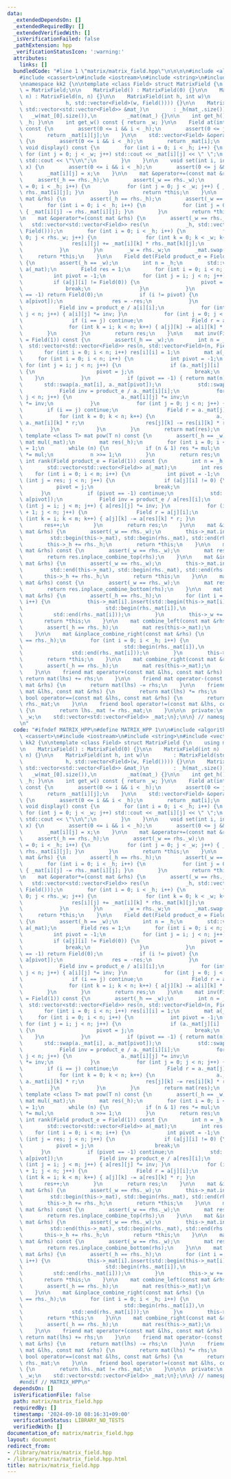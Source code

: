 ```yaml
---
data:
  _extendedDependsOn: []
  _extendedRequiredBy: []
  _extendedVerifiedWith: []
  _isVerificationFailed: false
  _pathExtension: hpp
  _verificationStatusIcon: ':warning:'
  attributes:
    links: []
  bundledCode: "#line 1 \"matrix/matrix_field.hpp\"\n\n\n\n#include <algorithm>\n\
    #include <cassert>\n#include <iostream>\n#include <string>\n#include <vector>\n\
    \nnamespace kk2 {\n\ntemplate <class Field> struct MatrixField {\n    using mat\
    \ = MatrixField;\n\n    MatrixField() : MatrixField(0) {}\n\n    MatrixField(int\
    \ n) : MatrixField(n, n) {}\n\n    MatrixField(int h, int w)\n        : MatrixField(std::vector<std::vector<Field>>(\n\
    \              h, std::vector<Field>(w, Field()))) {}\n\n    MatrixField(const\
    \ std::vector<std::vector<Field>> &mat_)\n        : _h(mat_.size()),\n       \
    \   _w(mat_[0].size()),\n          _mat(mat_) {}\n\n    int get_h() const { return\
    \ _h; }\n\n    int get_w() const { return _w; }\n\n    Field at(int i, int j)\
    \ const {\n        assert(0 <= i && i < _h);\n        assert(0 <= j && j < _w);\n\
    \        return _mat[i][j];\n    }\n\n    std::vector<Field> &operator[](int i)\
    \ {\n        assert(0 <= i && i < _h);\n        return _mat[i];\n    }\n\n   \
    \ void display() const {\n        for (int i = 0; i < _h; i++) {\n           \
    \ for (int j = 0; j < _w; j++) std::cout << _mat[i][j] << \" \";\n           \
    \ std::cout << \"\\n\";\n        }\n    }\n\n    void set(int i, int j, Field\
    \ x) {\n        assert(0 <= i && i < _h);\n        assert(0 <= j && j < _w);\n\
    \        _mat[i][j] = x;\n    }\n\n    mat &operator+=(const mat &rhs) {\n   \
    \     assert(_h == rhs._h);\n        assert(_w == rhs._w);\n        for (int i\
    \ = 0; i < _h; i++) {\n            for (int j = 0; j < _w; j++) { _mat[i][j] +=\
    \ rhs._mat[i][j]; }\n        }\n        return *this;\n    }\n\n    mat &operator-=(const\
    \ mat &rhs) {\n        assert(_h == rhs._h);\n        assert(_w == rhs._w);\n\
    \        for (int i = 0; i < _h; i++) {\n            for (int j = 0; j < _w; j++)\
    \ { _mat[i][j] -= rhs._mat[i][j]; }\n        }\n        return *this;\n    }\n\
    \n    mat &operator*=(const mat &rhs) {\n        assert(_w == rhs._h);\n     \
    \   std::vector<std::vector<Field>> res(\n            _h, std::vector<Field>(rhs._w,\
    \ Field()));\n        for (int i = 0; i < _h; i++) {\n            for (int j =\
    \ 0; j < rhs._w; j++) {\n                for (int k = 0; k < _w; k++) {\n    \
    \                res[i][j] += _mat[i][k] * rhs._mat[k][j];\n                }\n\
    \            }\n        }\n        _w = rhs._w;\n        _mat.swap(res);\n   \
    \     return *this;\n    }\n\n    Field det(Field product_e = Field(1)) const\
    \ {\n        assert(_h == _w);\n        int n = _h;\n        std::vector<std::vector<Field>>\
    \ a(_mat);\n        Field res = 1;\n        for (int i = 0; i < n; i++) {\n  \
    \          int pivot = -1;\n            for (int j = i; j < n; j++) {\n      \
    \          if (a[j][i] != Field(0)) {\n                    pivot = j;\n      \
    \              break;\n                }\n            }\n            if (pivot\
    \ == -1) return Field(0);\n            if (i != pivot) {\n                std::swap(a[i],\
    \ a[pivot]);\n                res = -res;\n            }\n            res *= a[i][i];\n\
    \            Field inv = product_e / a[i][i];\n            for (int j = i + 1;\
    \ j < n; j++) { a[i][j] *= inv; }\n            for (int j = 0; j < n; j++) {\n\
    \                if (i == j) continue;\n                Field r = a[j][i];\n \
    \               for (int k = i; k < n; k++) { a[j][k] -= a[i][k] * r; }\n    \
    \        }\n        }\n        return res;\n    }\n\n    mat inv(Field product_e\
    \ = Field(1)) const {\n        assert(_h == _w);\n        int n = _h;\n      \
    \  std::vector<std::vector<Field>> res(n, std::vector<Field>(n, Field()));\n \
    \       for (int i = 0; i < n; i++) res[i][i] = 1;\n        mat a(_mat);\n   \
    \     for (int i = 0; i < n; i++) {\n            int pivot = -1;\n           \
    \ for (int j = i; j < n; j++) {\n                if (a._mat[j][i] != Field(0))\
    \ {\n                    pivot = j;\n                    break;\n            \
    \    }\n            }\n            if (pivot == -1) { return mat(n); }\n     \
    \       std::swap(a._mat[i], a._mat[pivot]);\n            std::swap(res[i], res[pivot]);\n\
    \            Field inv = product_e / a._mat[i][i];\n            for (int j = 0;\
    \ j < n; j++) {\n                a._mat[i][j] *= inv;\n                res[i][j]\
    \ *= inv;\n            }\n            for (int j = 0; j < n; j++) {\n        \
    \        if (i == j) continue;\n                Field r = a._mat[j][i];\n    \
    \            for (int k = 0; k < n; k++) {\n                    a._mat[j][k] -=\
    \ a._mat[i][k] * r;\n                    res[j][k] -= res[i][k] * r;\n       \
    \         }\n            }\n        }\n        return mat(res);\n    }\n\n   \
    \ template <class T> mat pow(T n) const {\n        assert(_h == _w);\n       \
    \ mat mul(_mat);\n        mat res(_h);\n        for (int i = 0; i < _h; i++) res._mat[i][i]\
    \ = 1;\n        while (n) {\n            if (n & 1) res *= mul;\n            mul\
    \ *= mul;\n            n >>= 1;\n        }\n        return res;\n    }\n\n   \
    \ int rank(Field product_e = Field(1)) const {\n        int n = _h, m = _w;\n\
    \        std::vector<std::vector<Field>> a(_mat);\n        int res = 0;\n    \
    \    for (int i = 0; i < m; i++) {\n            int pivot = -1;\n            for\
    \ (int j = res; j < n; j++) {\n                if (a[j][i] != 0) {\n         \
    \           pivot = j;\n                    break;\n                }\n      \
    \      }\n            if (pivot == -1) continue;\n            std::swap(a[res],\
    \ a[pivot]);\n            Field inv = product_e / a[res][i];\n            for\
    \ (int j = i; j < m; j++) { a[res][j] *= inv; }\n            for (int j = res\
    \ + 1; j < n; j++) {\n                Field r = a[j][i];\n                for\
    \ (int k = i; k < m; k++) { a[j][k] -= a[res][k] * r; }\n            }\n     \
    \       res++;\n        }\n        return res;\n    }\n\n    mat &inplace_combine_top(const\
    \ mat &rhs) {\n        assert(_w == rhs._w);\n        this->_mat.insert(\n   \
    \         std::begin(this->_mat), std::begin(rhs._mat), std::end(rhs._mat));\n\
    \        this->_h += rhs._h;\n        return *this;\n    }\n\n    mat combine_top(const\
    \ mat &rhs) const {\n        assert(_w == rhs._w);\n        mat res(this->_mat);\n\
    \        return res.inplace_combine_top(rhs);\n    }\n\n    mat &inplace_combine_bottom(const\
    \ mat &rhs) {\n        assert(_w == rhs._w);\n        this->_mat.insert(\n   \
    \         std::end(this->_mat), std::begin(rhs._mat), std::end(rhs._mat));\n \
    \       this->_h += rhs._h;\n        return *this;\n    }\n\n    mat combine_bottom(const\
    \ mat &rhs) const {\n        assert(_w == rhs._w);\n        mat res(this->_mat);\n\
    \        return res.inplace_combine_bottom(rhs);\n    }\n\n    mat &inplace_combine_left(const\
    \ mat &rhs) {\n        assert(_h == rhs._h);\n        for (int i = 0; i < _h;\
    \ i++) {\n            this->_mat[i].insert(std::begin(this->_mat[i]),\n      \
    \                           std::begin(rhs._mat[i]),\n                       \
    \          std::end(rhs._mat[i]));\n        }\n        this->_w += rhs._w;\n \
    \       return *this;\n    }\n\n    mat combine_left(const mat &rhs) const {\n\
    \        assert(_h == rhs._h);\n        mat res(this->_mat);\n        return res.inplace_combine_left(rhs);\n\
    \    }\n\n    mat &inplace_combine_right(const mat &rhs) {\n        assert(_h\
    \ == rhs._h);\n        for (int i = 0; i < _h; i++) {\n            this->_mat[i].insert(std::end(this->_mat[i]),\n\
    \                                 std::begin(rhs._mat[i]),\n                 \
    \                std::end(rhs._mat[i]));\n        }\n        this->_w += rhs._w;\n\
    \        return *this;\n    }\n\n    mat combine_right(const mat &rhs) const {\n\
    \        assert(_h == rhs._h);\n        mat res(this->_mat);\n        return res.inplace_combine_right(rhs);\n\
    \    }\n\n    friend mat operator+(const mat &lhs, const mat &rhs) {\n       \
    \ return mat(lhs) += rhs;\n    }\n\n    friend mat operator-(const mat &lhs, const\
    \ mat &rhs) {\n        return mat(lhs) -= rhs;\n    }\n\n    friend mat operator*(const\
    \ mat &lhs, const mat &rhs) {\n        return mat(lhs) *= rhs;\n    }\n\n    friend\
    \ bool operator==(const mat &lhs, const mat &rhs) {\n        return lhs._mat ==\
    \ rhs._mat;\n    }\n\n    friend bool operator!=(const mat &lhs, const mat &rhs)\
    \ {\n        return lhs._mat != rhs._mat;\n    }\n\n\n  private:\n    int _h,\
    \ _w;\n    std::vector<std::vector<Field>> _mat;\n};\n\n} // namespace kk2\n\n\
    \n"
  code: "#ifndef MATRIX_HPP\n#define MATRIX_HPP 1\n\n#include <algorithm>\n#include\
    \ <cassert>\n#include <iostream>\n#include <string>\n#include <vector>\n\nnamespace\
    \ kk2 {\n\ntemplate <class Field> struct MatrixField {\n    using mat = MatrixField;\n\
    \n    MatrixField() : MatrixField(0) {}\n\n    MatrixField(int n) : MatrixField(n,\
    \ n) {}\n\n    MatrixField(int h, int w)\n        : MatrixField(std::vector<std::vector<Field>>(\n\
    \              h, std::vector<Field>(w, Field()))) {}\n\n    MatrixField(const\
    \ std::vector<std::vector<Field>> &mat_)\n        : _h(mat_.size()),\n       \
    \   _w(mat_[0].size()),\n          _mat(mat_) {}\n\n    int get_h() const { return\
    \ _h; }\n\n    int get_w() const { return _w; }\n\n    Field at(int i, int j)\
    \ const {\n        assert(0 <= i && i < _h);\n        assert(0 <= j && j < _w);\n\
    \        return _mat[i][j];\n    }\n\n    std::vector<Field> &operator[](int i)\
    \ {\n        assert(0 <= i && i < _h);\n        return _mat[i];\n    }\n\n   \
    \ void display() const {\n        for (int i = 0; i < _h; i++) {\n           \
    \ for (int j = 0; j < _w; j++) std::cout << _mat[i][j] << \" \";\n           \
    \ std::cout << \"\\n\";\n        }\n    }\n\n    void set(int i, int j, Field\
    \ x) {\n        assert(0 <= i && i < _h);\n        assert(0 <= j && j < _w);\n\
    \        _mat[i][j] = x;\n    }\n\n    mat &operator+=(const mat &rhs) {\n   \
    \     assert(_h == rhs._h);\n        assert(_w == rhs._w);\n        for (int i\
    \ = 0; i < _h; i++) {\n            for (int j = 0; j < _w; j++) { _mat[i][j] +=\
    \ rhs._mat[i][j]; }\n        }\n        return *this;\n    }\n\n    mat &operator-=(const\
    \ mat &rhs) {\n        assert(_h == rhs._h);\n        assert(_w == rhs._w);\n\
    \        for (int i = 0; i < _h; i++) {\n            for (int j = 0; j < _w; j++)\
    \ { _mat[i][j] -= rhs._mat[i][j]; }\n        }\n        return *this;\n    }\n\
    \n    mat &operator*=(const mat &rhs) {\n        assert(_w == rhs._h);\n     \
    \   std::vector<std::vector<Field>> res(\n            _h, std::vector<Field>(rhs._w,\
    \ Field()));\n        for (int i = 0; i < _h; i++) {\n            for (int j =\
    \ 0; j < rhs._w; j++) {\n                for (int k = 0; k < _w; k++) {\n    \
    \                res[i][j] += _mat[i][k] * rhs._mat[k][j];\n                }\n\
    \            }\n        }\n        _w = rhs._w;\n        _mat.swap(res);\n   \
    \     return *this;\n    }\n\n    Field det(Field product_e = Field(1)) const\
    \ {\n        assert(_h == _w);\n        int n = _h;\n        std::vector<std::vector<Field>>\
    \ a(_mat);\n        Field res = 1;\n        for (int i = 0; i < n; i++) {\n  \
    \          int pivot = -1;\n            for (int j = i; j < n; j++) {\n      \
    \          if (a[j][i] != Field(0)) {\n                    pivot = j;\n      \
    \              break;\n                }\n            }\n            if (pivot\
    \ == -1) return Field(0);\n            if (i != pivot) {\n                std::swap(a[i],\
    \ a[pivot]);\n                res = -res;\n            }\n            res *= a[i][i];\n\
    \            Field inv = product_e / a[i][i];\n            for (int j = i + 1;\
    \ j < n; j++) { a[i][j] *= inv; }\n            for (int j = 0; j < n; j++) {\n\
    \                if (i == j) continue;\n                Field r = a[j][i];\n \
    \               for (int k = i; k < n; k++) { a[j][k] -= a[i][k] * r; }\n    \
    \        }\n        }\n        return res;\n    }\n\n    mat inv(Field product_e\
    \ = Field(1)) const {\n        assert(_h == _w);\n        int n = _h;\n      \
    \  std::vector<std::vector<Field>> res(n, std::vector<Field>(n, Field()));\n \
    \       for (int i = 0; i < n; i++) res[i][i] = 1;\n        mat a(_mat);\n   \
    \     for (int i = 0; i < n; i++) {\n            int pivot = -1;\n           \
    \ for (int j = i; j < n; j++) {\n                if (a._mat[j][i] != Field(0))\
    \ {\n                    pivot = j;\n                    break;\n            \
    \    }\n            }\n            if (pivot == -1) { return mat(n); }\n     \
    \       std::swap(a._mat[i], a._mat[pivot]);\n            std::swap(res[i], res[pivot]);\n\
    \            Field inv = product_e / a._mat[i][i];\n            for (int j = 0;\
    \ j < n; j++) {\n                a._mat[i][j] *= inv;\n                res[i][j]\
    \ *= inv;\n            }\n            for (int j = 0; j < n; j++) {\n        \
    \        if (i == j) continue;\n                Field r = a._mat[j][i];\n    \
    \            for (int k = 0; k < n; k++) {\n                    a._mat[j][k] -=\
    \ a._mat[i][k] * r;\n                    res[j][k] -= res[i][k] * r;\n       \
    \         }\n            }\n        }\n        return mat(res);\n    }\n\n   \
    \ template <class T> mat pow(T n) const {\n        assert(_h == _w);\n       \
    \ mat mul(_mat);\n        mat res(_h);\n        for (int i = 0; i < _h; i++) res._mat[i][i]\
    \ = 1;\n        while (n) {\n            if (n & 1) res *= mul;\n            mul\
    \ *= mul;\n            n >>= 1;\n        }\n        return res;\n    }\n\n   \
    \ int rank(Field product_e = Field(1)) const {\n        int n = _h, m = _w;\n\
    \        std::vector<std::vector<Field>> a(_mat);\n        int res = 0;\n    \
    \    for (int i = 0; i < m; i++) {\n            int pivot = -1;\n            for\
    \ (int j = res; j < n; j++) {\n                if (a[j][i] != 0) {\n         \
    \           pivot = j;\n                    break;\n                }\n      \
    \      }\n            if (pivot == -1) continue;\n            std::swap(a[res],\
    \ a[pivot]);\n            Field inv = product_e / a[res][i];\n            for\
    \ (int j = i; j < m; j++) { a[res][j] *= inv; }\n            for (int j = res\
    \ + 1; j < n; j++) {\n                Field r = a[j][i];\n                for\
    \ (int k = i; k < m; k++) { a[j][k] -= a[res][k] * r; }\n            }\n     \
    \       res++;\n        }\n        return res;\n    }\n\n    mat &inplace_combine_top(const\
    \ mat &rhs) {\n        assert(_w == rhs._w);\n        this->_mat.insert(\n   \
    \         std::begin(this->_mat), std::begin(rhs._mat), std::end(rhs._mat));\n\
    \        this->_h += rhs._h;\n        return *this;\n    }\n\n    mat combine_top(const\
    \ mat &rhs) const {\n        assert(_w == rhs._w);\n        mat res(this->_mat);\n\
    \        return res.inplace_combine_top(rhs);\n    }\n\n    mat &inplace_combine_bottom(const\
    \ mat &rhs) {\n        assert(_w == rhs._w);\n        this->_mat.insert(\n   \
    \         std::end(this->_mat), std::begin(rhs._mat), std::end(rhs._mat));\n \
    \       this->_h += rhs._h;\n        return *this;\n    }\n\n    mat combine_bottom(const\
    \ mat &rhs) const {\n        assert(_w == rhs._w);\n        mat res(this->_mat);\n\
    \        return res.inplace_combine_bottom(rhs);\n    }\n\n    mat &inplace_combine_left(const\
    \ mat &rhs) {\n        assert(_h == rhs._h);\n        for (int i = 0; i < _h;\
    \ i++) {\n            this->_mat[i].insert(std::begin(this->_mat[i]),\n      \
    \                           std::begin(rhs._mat[i]),\n                       \
    \          std::end(rhs._mat[i]));\n        }\n        this->_w += rhs._w;\n \
    \       return *this;\n    }\n\n    mat combine_left(const mat &rhs) const {\n\
    \        assert(_h == rhs._h);\n        mat res(this->_mat);\n        return res.inplace_combine_left(rhs);\n\
    \    }\n\n    mat &inplace_combine_right(const mat &rhs) {\n        assert(_h\
    \ == rhs._h);\n        for (int i = 0; i < _h; i++) {\n            this->_mat[i].insert(std::end(this->_mat[i]),\n\
    \                                 std::begin(rhs._mat[i]),\n                 \
    \                std::end(rhs._mat[i]));\n        }\n        this->_w += rhs._w;\n\
    \        return *this;\n    }\n\n    mat combine_right(const mat &rhs) const {\n\
    \        assert(_h == rhs._h);\n        mat res(this->_mat);\n        return res.inplace_combine_right(rhs);\n\
    \    }\n\n    friend mat operator+(const mat &lhs, const mat &rhs) {\n       \
    \ return mat(lhs) += rhs;\n    }\n\n    friend mat operator-(const mat &lhs, const\
    \ mat &rhs) {\n        return mat(lhs) -= rhs;\n    }\n\n    friend mat operator*(const\
    \ mat &lhs, const mat &rhs) {\n        return mat(lhs) *= rhs;\n    }\n\n    friend\
    \ bool operator==(const mat &lhs, const mat &rhs) {\n        return lhs._mat ==\
    \ rhs._mat;\n    }\n\n    friend bool operator!=(const mat &lhs, const mat &rhs)\
    \ {\n        return lhs._mat != rhs._mat;\n    }\n\n\n  private:\n    int _h,\
    \ _w;\n    std::vector<std::vector<Field>> _mat;\n};\n\n} // namespace kk2\n\n\
    #endif // MATRIX_HPP\n"
  dependsOn: []
  isVerificationFile: false
  path: matrix/matrix_field.hpp
  requiredBy: []
  timestamp: '2024-09-10 08:16:31+09:00'
  verificationStatus: LIBRARY_NO_TESTS
  verifiedWith: []
documentation_of: matrix/matrix_field.hpp
layout: document
redirect_from:
- /library/matrix/matrix_field.hpp
- /library/matrix/matrix_field.hpp.html
title: matrix/matrix_field.hpp
---
```

